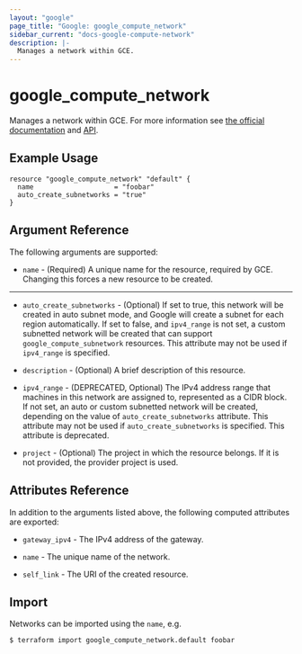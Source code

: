 ```yaml
---
layout: "google"
page_title: "Google: google_compute_network"
sidebar_current: "docs-google-compute-network"
description: |-
  Manages a network within GCE.
---
```


# google\_compute\_network

Manages a network within GCE. For more information see
[the official documentation](https://cloud.google.com/compute/docs/vpc)
and
[API](https://cloud.google.com/compute/docs/reference/latest/networks).

## Example Usage

```hcl
resource "google_compute_network" "default" {
  name                    = "foobar"
  auto_create_subnetworks = "true"
}
```

## Argument Reference

The following arguments are supported:

* `name` - (Required) A unique name for the resource, required by GCE.
    Changing this forces a new resource to be created.

- - -

* `auto_create_subnetworks` - (Optional) If set to true, this network will be
    created in auto subnet mode, and Google will create a subnet for each region
    automatically. If set to false, and `ipv4_range` is not set, a custom
    subnetted network will be created that can support
    `google_compute_subnetwork` resources. This attribute may not be used if
    `ipv4_range` is specified.

* `description` - (Optional) A brief description of this resource.

* `ipv4_range` - (DEPRECATED, Optional) The IPv4 address range that machines in this network
    are assigned to, represented as a CIDR block. If not set, an auto or custom
    subnetted network will be created, depending on the value of
    `auto_create_subnetworks` attribute. This attribute may not be used if
    `auto_create_subnetworks` is specified. This attribute is deprecated.

* `project` - (Optional) The project in which the resource belongs. If it
    is not provided, the provider project is used.

## Attributes Reference

In addition to the arguments listed above, the following computed attributes are
exported:

* `gateway_ipv4` - The IPv4 address of the gateway.

* `name` - The unique name of the network.

* `self_link` - The URI of the created resource.


## Import

Networks can be imported using the `name`, e.g.

```
$ terraform import google_compute_network.default foobar
```

